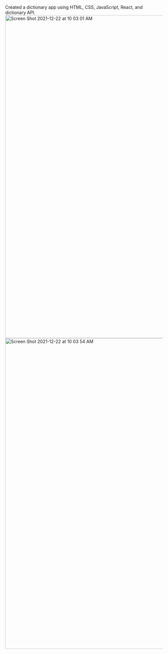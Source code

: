 Created a dictionary app using HTML, CSS, JavaScript, React, and dictionary API.
<img width="1032" alt="Screen Shot 2021-12-22 at 10 03 01 AM" src="https://user-images.githubusercontent.com/16652730/147121069-f25583bc-7c56-4a26-97ef-f83311f63992.png">
<img width="993" alt="Screen Shot 2021-12-22 at 10 03 54 AM" src="https://user-images.githubusercontent.com/16652730/147121085-65a84b58-e962-484f-a693-b343cc5cdbc2.png">

